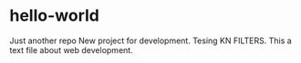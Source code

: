 # hello-world
Just another repo
New project for development.
Tesing KN FILTERS. This a text file about web development. 
